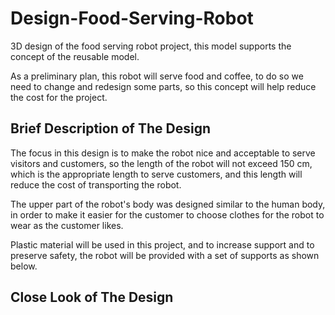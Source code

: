 # Design-Food-Serving-Robot


3D design of the food serving robot project, this model supports the concept of the reusable model. 


As a preliminary plan, this robot will serve food and coffee, to do so we need to change and redesign some parts, so this concept will help reduce the cost for the project.


## Brief Description of The Design


The focus in this design is to make the robot nice and acceptable to serve visitors and customers, so the length of the robot will not exceed 150 cm, which is the appropriate length to serve customers, and this length will reduce the cost of transporting the robot.


The upper part of the robot's body was designed similar to the human body, in order to make it easier for the customer to choose clothes for the robot to wear as the customer likes.


Plastic material will be used in this project, and to increase support and to preserve safety, the robot will be provided with a set of supports as shown below.


## Close Look of The Design


